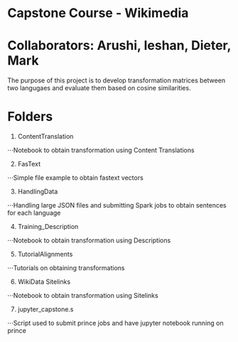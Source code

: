 # Capstone Course - Wikimedia
# Collaborators: Arushi, Ieshan, Dieter, Mark 

The purpose of this project is to develop transformation matrices between two langugaes and evaluate them based on cosine similarities. 

# Folders
1. ContentTranslation

⋅⋅⋅Notebook to obtain transformation using Content Translations 

2. FasText

⋅⋅⋅Simple file example to obtain fastext vectors

3. HandlingData

⋅⋅⋅Handling large JSON files and submitting Spark jobs to obtain sentences for each language

4. Training_Description

⋅⋅⋅Notebook to obtain transformation using Descriptions

5. TutorialAlignments

⋅⋅⋅Tutorials on obtaining transformations

6. WikiData Sitelinks 

⋅⋅⋅Notebook to obtain transformation using Sitelinks

7. jupyter_capstone.s

⋅⋅⋅Script used to submit prince jobs and have jupyter notebook running on prince 
